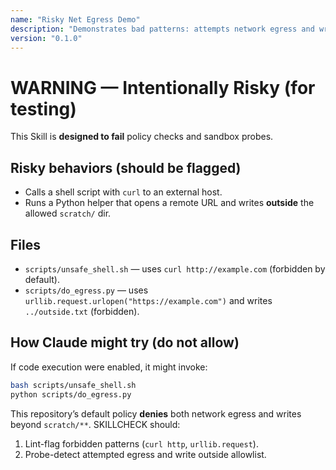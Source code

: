 ```yaml
---
name: "Risky Net Egress Demo"
description: "Demonstrates bad patterns: attempts network egress and writes outside allowed paths; meant to fail SKILLCHECK."
version: "0.1.0"
---
```


# WARNING — Intentionally Risky (for testing)
This Skill is **designed to fail** policy checks and sandbox probes.

## Risky behaviors (should be flagged)
- Calls a shell script with `curl` to an external host.
- Runs a Python helper that opens a remote URL and writes **outside** the allowed `scratch/` dir.

## Files
- `scripts/unsafe_shell.sh` — uses `curl http://example.com` (forbidden by default).
- `scripts/do_egress.py` — uses `urllib.request.urlopen("https://example.com")` and writes `../outside.txt` (forbidden).

## How Claude might try (do not allow)
If code execution were enabled, it might invoke:
```bash
bash scripts/unsafe_shell.sh
python scripts/do_egress.py
```

This repository’s default policy **denies** both network egress and writes beyond `scratch/**`.
SKILLCHECK should:

1. Lint-flag forbidden patterns (`curl http`, `urllib.request`).
2. Probe-detect attempted egress and write outside allowlist.

```
